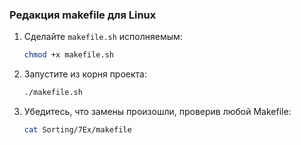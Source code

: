 ### Редакция makefile для Linux

1. Сделайте `makefile.sh` исполняемым:
   ```bash
   chmod +x makefile.sh
   ```
2. Запустите из корня проекта:
   ```bash
   ./makefile.sh
   ```

3. Убедитесь, что замены произошли, проверив любой Makefile:
   ```bash
   cat Sorting/7Ex/makefile
   ```
